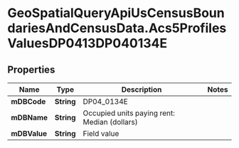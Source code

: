 # GeoSpatialQueryApiUsCensusBoundariesAndCensusData.Acs5ProfilesValuesDP0413DP040134E

## Properties

Name | Type | Description | Notes
------------ | ------------- | ------------- | -------------
**mDBCode** | **String** | DP04_0134E | 
**mDBName** | **String** | Occupied units paying rent: Median (dollars) | 
**mDBValue** | **String** | Field value | 


